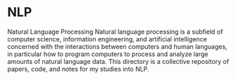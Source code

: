 # NLP
Natural Language Processing
Natural language processing is a subfield of computer science, information engineering, and artificial intelligence concerned with the interactions between computers and human languages, in particular how to program computers to process and analyze large amounts of natural language data.
This directory is a collective repository of papers, code, and notes for my studies into NLP. 
